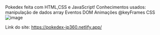 Pokedex feita com HTML,CSS e JavaScript!
Conhecimentos usados:
manipulação de dados array
Eventos DOM
Animações @keyFrames CSS
![image](https://github.com/Jp-Cardoso360/pokedex/assets/141683330/fe16ad04-e196-439a-a92a-0bffcd01179a)

Link do site: https://pokedex-jp360.netlify.app/
